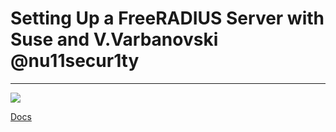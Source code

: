 # Setting Up a FreeRADIUS Server with Suse and V.Varbanovski @nu11secur1ty
-----------------------------------------------------------------------------------
![](https://github.com/nu11secur1ty/RADIUS-Server/blob/master/OpenSuse_docs/screen/radius_status.png)

[Docs](https://documentation.suse.com/sles/15-SP2/html/SLES-all/cha-security-freeradius.html)
